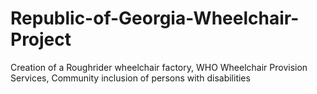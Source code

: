 # Republic-of-Georgia-Wheelchair-Project
Creation of a Roughrider wheelchair factory, WHO Wheelchair Provision Services, Community inclusion of persons with disabilities
